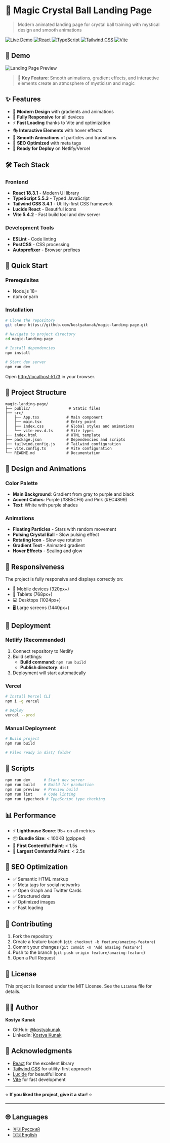 # 🔮 Magic Crystal Ball Landing Page

> Modern animated landing page for crystal ball training with mystical design and smooth animations

[![Live Demo](https://img.shields.io/badge/Live%20Demo-Netlify-00C7B7?style=for-the-badge&logo=netlify)](https://magic-crystal-ball-landing.netlify.app)
[![React](https://img.shields.io/badge/React-18.3.1-61DAFB?style=for-the-badge&logo=react)](https://reactjs.org/)
[![TypeScript](https://img.shields.io/badge/TypeScript-5.5.3-3178C6?style=for-the-badge&logo=typescript)](https://www.typescriptlang.org/)
[![Tailwind CSS](https://img.shields.io/badge/Tailwind%20CSS-3.4.1-38B2AC?style=for-the-badge&logo=tailwind-css)](https://tailwindcss.com/)
[![Vite](https://img.shields.io/badge/Vite-5.4.2-646CFF?style=for-the-badge&logo=vite)](https://vitejs.dev/)

## 📸 Demo

![Landing Page Preview](https://via.placeholder.com/800x400/1a1a2e/ffffff?text=Magic+Crystal+Ball+Landing+Page)

> **🎯 Key Feature**: Smooth animations, gradient effects, and interactive elements create an atmosphere of mysticism and magic

## ✨ Features

- 🎨 **Modern Design** with gradients and animations
- 📱 **Fully Responsive** for all devices
- ⚡ **Fast Loading** thanks to Vite and optimization
- 🎭 **Interactive Elements** with hover effects
- 🌟 **Smooth Animations** of particles and transitions
- 🎯 **SEO Optimized** with meta tags
- 🚀 **Ready for Deploy** on Netlify/Vercel

## 🛠️ Tech Stack

### Frontend
- **React 18.3.1** - Modern UI library
- **TypeScript 5.5.3** - Typed JavaScript
- **Tailwind CSS 3.4.1** - Utility-first CSS framework
- **Lucide React** - Beautiful icons
- **Vite 5.4.2** - Fast build tool and dev server

### Development Tools
- **ESLint** - Code linting
- **PostCSS** - CSS processing
- **Autoprefixer** - Browser prefixes

## 🚀 Quick Start

### Prerequisites
- Node.js 18+ 
- npm or yarn

### Installation

```bash
# Clone the repository
git clone https://github.com/kostyakunak/magic-landing-page.git

# Navigate to project directory
cd magic-landing-page

# Install dependencies
npm install

# Start dev server
npm run dev
```

Open [http://localhost:5173](http://localhost:5173) in your browser.

## 📁 Project Structure

```
magic-landing-page/
├── public/                 # Static files
├── src/
│   ├── App.tsx            # Main component
│   ├── main.tsx           # Entry point
│   ├── index.css          # Global styles and animations
│   └── vite-env.d.ts      # Vite types
├── index.html             # HTML template
├── package.json           # Dependencies and scripts
├── tailwind.config.js     # Tailwind configuration
├── vite.config.ts         # Vite configuration
└── README.md              # Documentation
```

## 🎨 Design and Animations

### Color Palette
- **Main Background**: Gradient from gray to purple and black
- **Accent Colors**: Purple (#8B5CF6) and Pink (#EC4899)
- **Text**: White with purple shades

### Animations
- **Floating Particles** - Stars with random movement
- **Pulsing Crystal Ball** - Slow pulsing effect
- **Rotating Icon** - Slow eye rotation
- **Gradient Text** - Animated gradient
- **Hover Effects** - Scaling and glow

## 📱 Responsiveness

The project is fully responsive and displays correctly on:
- 📱 Mobile devices (320px+)
- 📱 Tablets (768px+)
- 💻 Desktops (1024px+)
- 🖥️ Large screens (1440px+)

## 🚀 Deployment

### Netlify (Recommended)

1. Connect repository to Netlify
2. Build settings:
   - **Build command**: `npm run build`
   - **Publish directory**: `dist`
3. Deployment will start automatically

### Vercel

```bash
# Install Vercel CLI
npm i -g vercel

# Deploy
vercel --prod
```

### Manual Deployment

```bash
# Build project
npm run build

# Files ready in dist/ folder
```

## 🔧 Scripts

```bash
npm run dev      # Start dev server
npm run build    # Build for production
npm run preview  # Preview build
npm run lint     # Code linting
npm run typecheck # TypeScript type checking
```

## 📊 Performance

- ⚡ **Lighthouse Score**: 95+ on all metrics
- 📦 **Bundle Size**: < 100KB (gzipped)
- 🚀 **First Contentful Paint**: < 1.5s
- 🎯 **Largest Contentful Paint**: < 2.5s

## 🎯 SEO Optimization

- ✅ Semantic HTML markup
- ✅ Meta tags for social networks
- ✅ Open Graph and Twitter Cards
- ✅ Structured data
- ✅ Optimized images
- ✅ Fast loading

## 🤝 Contributing

1. Fork the repository
2. Create a feature branch (`git checkout -b feature/amazing-feature`)
3. Commit your changes (`git commit -m 'Add amazing feature'`)
4. Push to the branch (`git push origin feature/amazing-feature`)
5. Open a Pull Request

## 📄 License

This project is licensed under the MIT License. See the `LICENSE` file for details.

## 👨‍💻 Author

**Kostya Kunak**
- GitHub: [@kostyakunak](https://github.com/kostyakunak)
- LinkedIn: [Kostya Kunak](https://linkedin.com/in/kostyakunak)

## 🙏 Acknowledgments

- [React](https://reactjs.org/) for the excellent library
- [Tailwind CSS](https://tailwindcss.com/) for utility-first approach
- [Lucide](https://lucide.dev/) for beautiful icons
- [Vite](https://vitejs.dev/) for fast development

---

⭐ **If you liked the project, give it a star!** ⭐

---

## 🌐 Languages

- [🇷🇺 Русский](README.md)
- [🇺🇸 English](README.en.md)
